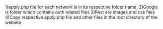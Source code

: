 1)apply.php file for each network is in its respective folder name.
2)Google is folder which contains outh related files
3)Rest are images and css files
4)Copy respective apply.php file and other files in the root directory of the website